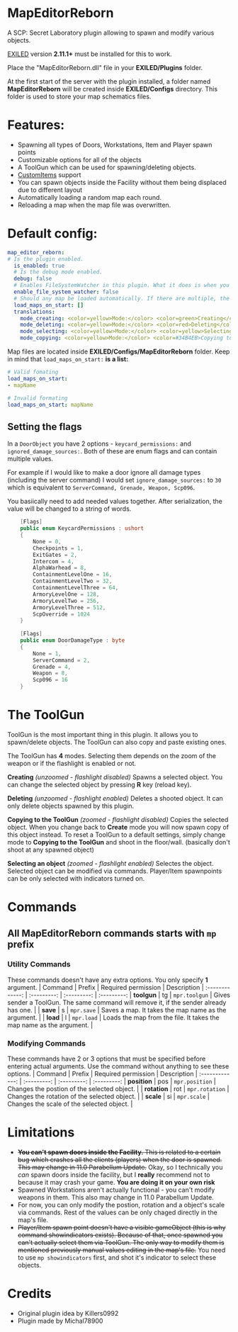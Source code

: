 # MapEditorReborn

A SCP: Secret Laboratory plugin allowing to spawn and modify various objects.

[EXILED](https://github.com/Exiled-Team/EXILED) version **2.11.1+** must be installed for this to work.

Place the "MapEditorReborn.dll" file in your **EXILED/Plugins** folder.
  
At the first start of the server with the plugin installed, a folder named **MapEditorReborn** will be created inside **EXILED/Configs** directory. This folder is used to store your map schematics files.

# Features:
- Spawning all types of Doors, Workstations, Item and Player spawn points
- Customizable options for all of the objects
- A ToolGun which can be used for spawning/deleting objects.
- [CustomItems](https://github.com/Exiled-Team/CustomItems) support
- You can spawn objects inside the Facility without them being displaced due to different layout
- Automatically loading a random map each round.
- Reloading a map when the map file was overwritten.

# Default config:
```yml
map_editor_reborn:
# Is the plugin enabled.
  is_enabled: true
  # Is the debug mode enabled.
  debug: false
  # Enables FileSystemWatcher in this plugin. What it does is when you manually change values in a currently loaded map file, after saving the file the plugin will automatically reload the map in-game with the new changes so you won't need to do it yourself.
  enable_file_system_watcher: false
  # Should any map be loaded automatically. If there are multiple, the random one will be choosen.
  load_maps_on_start: []
  translations:
    mode_creating: <color=yellow>Mode:</color> <color=green>Creating</color>
    mode_deleting: <color=yellow>Mode:</color> <color=red>Deleting</color>
    mode_selecting: <color=yellow>Mode:</color> <color=yellow>Selecting</color>
    mode_copying: <color=yellow>Mode:</color> <color=#34B4EB>Copying to the ToolGun</color>
```
Map files are located inside **EXILED/Configs/MapEditorReborn** folder.
 Keep in mind that `load_maps_on_start:` **is a list:**
```yml
# Valid fomating
load_maps_on_start: 
- mapName

# Invalid formating
load_maps_on_start: mapName
```

## Setting the flags
In a `DoorObject` you have 2 options - `keycard_permissions:` and `ignored_damage_sources:`. Both of these are enum flags and can contain multiple values.

For example if I would like to make a door ignore all damage types (including the server command) I would set `ignore_damage_sources:` to `30` which is equivalent to `ServerCommand, Grenade, Weapon, Scp096`.

You basiically need to add needed values together. After serialization, the value will be changed to a string of words.

```csharp
    [Flags]
    public enum KeycardPermissions : ushort
    {
        None = 0,
        Checkpoints = 1,
        ExitGates = 2,
        Intercom = 4,
        AlphaWarhead = 8,
        ContainmentLevelOne = 16,
        ContainmentLevelTwo = 32,
        ContainmentLevelThree = 64,
        ArmoryLevelOne = 128,
        ArmoryLevelTwo = 256,
        ArmoryLevelThree = 512,
        ScpOverride = 1024
    }
	
    [Flags]
    public enum DoorDamageType : byte
    {
        None = 1,
        ServerCommand = 2,
        Grenade = 4,
        Weapon = 8,
        Scp096 = 16
    }
```

# The ToolGun
ToolGun is the most important thing in this plugin. It allows you to spawn/delete objects. The ToolGun can also copy and paste existing ones.

The ToolGun has **4** modes. Selecting them depends on the zoom of the weapon or if the flashlight is enabled or not.

**Creating** *(unzoomed - flashlight disabled)*
Spawns a selected object. You can change the selected object by pressing **R** key (reload key).
 
**Deleting** *(unzoomed - flashlight enabled)*
Deletes a shooted object. It can only delete objects spawned by this plugin.

**Copying to the ToolGun** *(zoomed - flashlight disabled)*
Copies the selected object. When you change back to **Create** mode you will now spawn copy of this object instead. To reset a ToolGun to a default settings, simply change mode to **Copying to the ToolGun** and shoot in the floor/wall. (basically don't shoot at any spawned object)

**Selecting an object** *(zoomed - flashlight enabled)*
Selectes the object. Selected object can be modified via commands. Player/Item spawnpoints can be only selected with indicators turned on.


# Commands
## All MapEditorReborn commands starts with `mp` prefix

### Utility Commands
These commands doesn't have any extra options. You only specify **1** argument.
| Command | Prefix | Required permission | Description
| :-------------: | :---------: | :---------: | :---------:
| **toolgun** | tg | `mpr.toolgun` | Gives sender a ToolGun. The same command will remove it, if the sender already has one. |
| **save** | s | `mpr.save` | Saves a map. It takes the map name as the argument. |
| **load** | l | `mpr.load` | Loads the map from the file. It takes the map name as the argument. |

### Modifying Commands
These commands have 2 or 3 options that must be specified before entering actual arguments. Use the command without anything to see these options.
| Command | Prefix | Required permission | Description
| :-------------: | :---------: | :---------: | :---------:
| **position** | pos | `mpr.position` | Changes the postion of the selected object. |
| **rotation** | rot | `mpr.rotation` | Changes the rotation of the selected object. |
| **scale** | si | `mpr.scale` | Changes the scale of the selected object. |

# Limitations
- ~~**You can't spawn doors inside the Facility.** This is related to a certain bug which crashes all the clients (players) when the door is spawned. This may change in 11.0 Parabellum Update.~~ Okay, so I technically you *can* spawn doors inside the facility, but I **really** recommend not to because it may crash your game. **You are doing it on your own risk**
- Spawned Workstations aren't actually functional - you can't modify weapons in them. This also may change in 11.0 Parabellum Update.
- For now, you can only modify the postion, rotation and a object's scale via commands. Rest of the values can be only chaged directly in the map's file.
- ~~Player/Item spawn point doesn't have a visible gameObject (this is why command showindicators exists). Because of that, once spawned you can't actually select them via ToolGun. The only way to modify them is mentioned previously manual values editing in the map's file.~~ You need to use `mp showindicators` first, and shot it's indicator to select these objects.

# Credits
- Original plugin idea by Killers0992
- Plugin made by Michal78900
